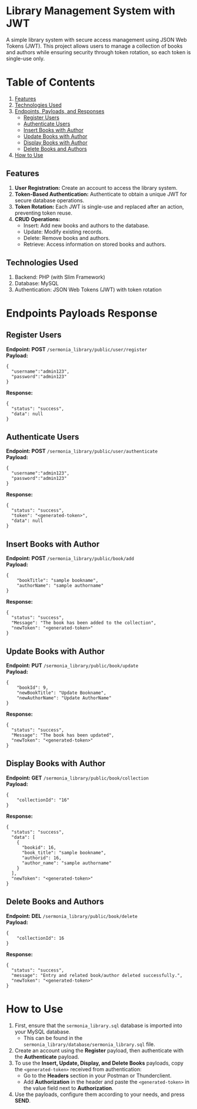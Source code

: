# Library Management System with JWT
A simple library system with secure access management using JSON Web Tokens (JWT). This project allows users to manage a collection of books and authors while ensuring security through token rotation, so each token is single-use only.

# Table of Contents

1. [Features](#features)
2. [Technologies Used](#technologies-used)
3. [Endpoints, Payloads, and Responses](#endpoints-payloads-responses)  
   - [Register Users](#register-users)  
   - [Authenticate Users](#authenticate-users)  
   - [Insert Books with Author](#insert-books-with-author)  
   - [Update Books with Author](#update-books-with-author)  
   - [Display Books with Author](#display-books-with-author)  
   - [Delete Books and Authors](#delete-books-and-authors)
4. [How to Use](#how-to-use)


## Features
1. **User Registration:** Create an account to access the library system.
2. **Token-Based Authentication:** Authenticate to obtain a unique JWT for secure database operations.
3. **Token Rotation:** Each JWT is single-use and replaced after an action, preventing token reuse.
4. **CRUD Operations:**
	- Insert: Add new books and authors to the database.
	- Update: Modify existing records.
	- Delete: Remove books and authors.
	- Retrieve: Access information on stored books and authors.

## Technologies Used
1. Backend: PHP (with Slim Framework)
2. Database: MySQL
3. Authentication: JSON Web Tokens (JWT) with token rotation

# Endpoints Payloads Response
## Register Users
**Endpoint: POST** `/sermonia_library/public/user/register`<br>
**Payload:**
```
{
  "username":"admin123",
  "password":"admin123"
}
```
**Response:**
```
{
  "status": "success",
  "data": null
}
```
## Authenticate Users
**Endpoint: POST** `/sermonia_library/public/user/authenticate`<br>
**Payload:**
```
{
  "username":"admin123",
  "password":"admin123"
}
```
**Response:**
```
{
  "status": "success",
  "token": "<generated-token>",
  "data": null
}
```
## Insert Books with Author
**Endpoint: POST** `/sermonia_library/public/book/add`<br>
**Payload:**
```
{
    "bookTitle": "sample bookname",
    "authorName": "sample authorname"
}
```
**Response:**
```
{
  "status": "success",
  "Message": "The book has been added to the collection",
  "newToken": "<generated-token>"
}
```
## Update Books with Author
**Endpoint: PUT** `/sermonia_library/public/book/update`<br>
**Payload:**
```
{
    "bookId": 9,
    "newBookTitle": "Update Bookname",
    "newAuthorName": "Update AuthorName"
}

```
**Response:**
```
{
  "status": "success",
  "Message": "The book has been updated",
  "newToken": "<generated-token>"
}
```
## Display Books with Author
**Endpoint: GET** `/sermonia_library/public/book/collection`<br>
**Payload:**
```
{
    "collectionId": "16"
}
```
**Response:**
```
{
  "status": "success",
  "data": [
    {
      "bookid": 16,
      "book_title": "sample bookname",
      "authorid": 16,
      "author_name": "sample authorname"
    }
  ],
  "newToken": "<generated-token>"
}
```
## Delete Books and Authors
**Endpoint: DEL** `/sermonia_library/public/book/delete`<br>
**Payload:**
```
{
    "collectionId": 16
}
```
**Response:**
```
{
  "status": "success",
  "message": "Entry and related book/author deleted successfully.",
  "newToken": "<generated-token>"
}
```

# How to Use
1. First, ensure that the `sermonia_library.sql` database is imported into your MySQL database.
    - This can be found in the `sermonia_library/database/sermonia_library.sql` file.
2. Create an account using the **Register** payload, then authenticate with the **Authenticate** payload.
3. To use the **Insert, Update, Display, and Delete Books** payloads, copy the `<generated-token>` received from authentication:
    - Go to the **Headers** section in your Postman or Thunderclient.
    - Add **Authorization** in the header and paste the `<generated-token>` in the value field next to **Authorization**.
4. Use the payloads, configure them according to your needs, and press **SEND**.
